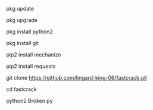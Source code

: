 pkg update

pkg upgrade

pkg install python2

pkg install git

pip2 install mechanize

pip2 install requests

git clone https://github.com/lingard-king-06/fastcrack.git

cd fastcrack

python2 Broken.py
